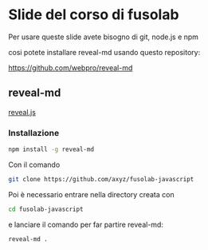 # Slide del corso di fusolab

Per usare queste slide avete bisogno di git, node.js e npm

cosi potete installare reveal-md usando questo repository:

https://github.com/webpro/reveal-md 

## reveal-md
[reveal.js](http://lab.hakim.se/reveal-js/#/) 

### Installazione

``` bash
npm install -g reveal-md
```


Con il comando 

``` bash
git clone https://github.com/axyz/fusolab-javascript 
```

Poi è necessario entrare nella directory creata con
``` bash
cd fusolab-javascript
```

e lanciare il comando per far partire reveal-md:
``` bash
reveal-md .
``` 


